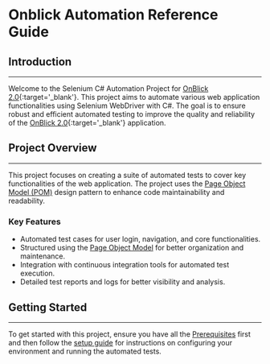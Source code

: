 # Onblick Automation Reference Guide

## **Introduction**

---

Welcome to the Selenium C# Automation Project for [OnBlick 2.0](https://www.onblick.com){:target='_blank'}. This project aims to automate various web application functionalities using Selenium WebDriver with C#. The goal is to ensure robust and efficient automated testing to improve the quality and reliability of the [OnBlick 2.0](https://www.onblick.com){:target='_blank'} application.

## **Project Overview**

---

This project focuses on creating a suite of automated tests to cover key functionalities of the web application. The project uses the [Page Object Model (POM)](./pom-introduction.md) design pattern to enhance code maintainability and readability.

### Key Features

- Automated test cases for user login, navigation, and core functionalities.
- Structured using the [Page Object Model](./pom-introduction.md) for better organization and maintenance.
- Integration with continuous integration tools for automated test execution.
- Detailed test reports and logs for better visibility and analysis.

## **Getting Started**

---

To get started with this project, ensure you have all the [Prerequisites](./prerequisites.md) first and then follow the [setup guide](./setting-up.md) for instructions on configuring your environment and running the automated tests.
